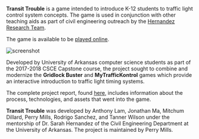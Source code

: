 **Transit Trouble** is a game intended to introduce K-12 students to traffic light control system concepts.
The game is used in conjunction with other teaching aids as part of civil engineering outreach by the [Hernandez Research Team](https://sites.uark.edu/sarahvh/service/).

The game is available to be [played online](https://pastmidnight14.github.io/TransitTrouble/). <!--- or desktop builds can be downloaded from this repository. -->

![screenshot](http://i.imgur.com/6BgTpG4.png)

Developed by University of Arkansas computer science students as part of the 2017-2018 CSCE Capstone course, the project sought to combine and modernize the **Gridlock Buster** and **MyTrafficKontrol** games which provide an interactive introduction to traffic light timing systems.

The complete project report, found [here](https://github.com/pastmidnight14/TransitTrouble/blob/master/Capstone%202%20Final%20Report%20.pdf), includes information about the process, technologies, and assets that went into the game.

**Transit Trouble** was developed by Anthony Lam, Jonathan Ma, Mitchum Dillard, Perry Mills, Rodrigo Sanchez, and Tanner Wilson under the mentorship of Dr. Sarah Hernandez of the Civil Engineering Department at the University of Arkansas. The project is maintained by Perry Mills.
